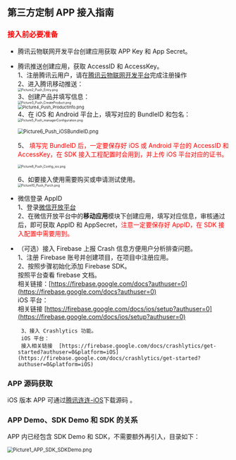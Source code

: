 ## 第三方定制 APP 接入指南

### <font color=red>接入前必要准备</font>    

* 腾讯云物联网开发平台创建应用获取 APP Key 和 App Secret。   
*  腾讯推送创建应用，获取 AccessID 和 AccessKey。   
    1、注册腾讯云用户，请在[腾讯云物联网开发平台](https://cloud.tencent.com)完成注册操作   
    2、进入腾讯移动推送：   
    <img src="IMG/Picture2_Push_Entry.png" alt="Picture2_Push_Entry.png" style="zoom: 50%;" />   
    3、创建产品并填写信息：   
    <img src="IMG/Picture3_Push_CreateProduct.png" alt="Picture3_Push_CreateProduct.png" style="zoom: 50%;" />   
    <img src="IMG/Picture4_Push_ProductInfo.png" alt="Picture4_Push_ProductInfo.png" style="zoom:67%;" />   
    4、在 iOS 和 Android 平台上，填写对应的 BundleID 和包名：   
    <img src="IMG/Picture5_Push_managerConfiguration.png" alt="Picture5_Push_managerConfiguration.png" style="zoom: 50%;" />   

    <img src="IMG/Picture6_Push_iOSBundleID.png" alt="Picture6_Push_iOSBundleID.png" style="zoom: 80%;" />   
       
    5、 <font color=red>填写完 BundleID 后，一定要保存好 iOS 或 Android 平台的 AccessID 和 AccessKey，在 SDK 接入工程配置时会用到，并上传 iOS 平台对应的证书。</font>   
   
    <img src="IMG/Picture8_Push_Config_ios.png" alt="Picture8_Push_Config_ios.png" style="zoom: 50%;" />   

     6、如要接入使用需要购买或申请测试使用。   
     <img src="IMG/Picture10_Push_Purch.png" alt="Picture10_Push_Purch.png" style="zoom:50%;" />   
    
*   微信登录 AppID   
    1、登录[微信开放平台](https://open.weixin.qq.com/)   
    2、在微信开放平台中的**移动应用**模块下创建应用，填写对应信息，审核通过后，即可获取 AppID 和 AppSecret，<font color=red>注意一定要保存好 AppID，在 SDK 接入配置中需要用到。</font> 
* （可选）接入 Firebase 上报 Crash 信息方便用户分析排查问题。   
	1、注册 Firebase 账号并创建项目，在项目中注册应用。   
	2、按照步骤初始化添加 Firebase SDK。    
	   按照平台查看 firebase 文档。   
	   相关链接：[https://firebase.google.com/docs?authuser=0](https://firebase.google.com/docs?authuser=0)    
	   iOS 平台：   
	   相关链接  [https://firebase.google.com/docs/ios/setup?authuser=0](https://firebase.google.com/docs/ios/setup?authuser=0)   
  
	   3、接入 Crashlytics 功能。   
	   iOS 平台：   
	   接入相关链接  [https://firebase.google.com/docs/crashlytics/get-started?authuser=0&platform=iOS](https://firebase.google.com/docs/crashlytics/get-started?authuser=0&platform=iOS)   

### APP 源码获取
iOS 版本 APP 可通过[腾讯连连-iOS](https://github.com/tencentyun/iot-link-ios)下载源码 。

### APP Demo、SDK Demo 和 SDK 的关系   

APP 内已经包含 SDK Demo 和 SDK，不需要额外再引入，目录如下：

<img src="IMG/Picture1_APP_SDK_SDKDemo.png" alt="Picture1_APP_SDK_SDKDemo.png" style="zoom: 80%;" />

